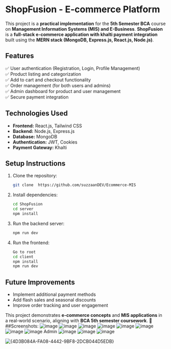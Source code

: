 # ShopFusion - E-commerce Platform

This project is a **practical implementation** for the **5th Semester BCA** course on **Management Information Systems (MIS) and E-Business**. **ShopFusion** is a **full-stack e-commerce application with khalti payment integration** built using the **MERN stack (MongoDB, Express.js, React.js, Node.js)**.

## Features
✅ User authentication (Registration, Login, Profile Management)  
✅ Product listing and categorization  
✅ Add to cart and checkout functionality  
✅ Order management (for both users and admins)  
✅ Admin dashboard for product and user management  
✅ Secure payment integration  

## Technologies Used
- **Frontend:** React.js, Tailwind CSS  
- **Backend:** Node.js, Express.js  
- **Database:** MongoDB  
- **Authentication:** JWT, Cookies  
- **Payment Gateway:** Khalti  

## Setup Instructions
1. Clone the repository:  
   ```bash
   git clone  https://github.com/suzzaanDEV/Ecommerce-MIS
   ```  
2. Install dependencies:  
   ```bash
   cd ShopFusion
   cd server
   npm install
   ```  
3. Run the backend server:  
   ```bash
   npm run dev
   ```  
4. Run the frontend:  
   ```bash
   Go to root
   cd client
   npm install
   npm run dev
   ```  

## Future Improvements
- Implement additional payment methods  
- Add flash sales and seasonal discounts  
- Improve order tracking and user engagement  

This project demonstrates **e-commerce concepts** and **MIS applications** in a real-world scenario, aligning with **BCA 5th semester coursework**. 🚀
##Screenshots:
![image](https://github.com/user-attachments/assets/e5efa8ce-acce-4786-9e6a-3a9273d0ee4b)
![image](https://github.com/user-attachments/assets/4dcbc9d8-14eb-414f-94b3-c9d003f22dac)
![image](https://github.com/user-attachments/assets/219a5b75-53d5-4a23-a76f-effdeb3908c1)
![image](https://github.com/user-attachments/assets/4bd6546a-ff0e-4a51-9709-f176670c5d62)
![image](https://github.com/user-attachments/assets/365a71c1-7ff3-4c4b-9bdc-ff145fc5a994)
![image](https://github.com/user-attachments/assets/fde5cd71-8ddb-4035-bcbe-f26c3f6d5728)
![image](https://github.com/user-attachments/assets/a9b386fe-0bce-4659-92e7-4f05e8c4707e)
![image](https://github.com/user-attachments/assets/7424b843-bd30-458d-9c13-fbbd39499695)
Admin
![image](https://github.com/user-attachments/assets/075b9f80-d0cf-4fff-b678-bd0ff4e4ae7e)
![image](https://github.com/user-attachments/assets/81658220-63ab-4105-84ae-b3e5085e6cf3)
![image](https://github.com/user-attachments/assets/cfe2b1f5-eb7f-4839-be55-068249c36f30)

![{4D3B084A-FA08-4442-9BF8-2DCB044D5EDB}](https://github.com/user-attachments/assets/02aba0fd-66e8-4b00-be9a-3383dfa44e41)





